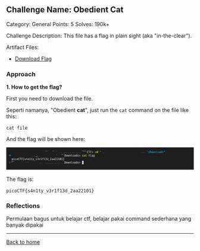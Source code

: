## Challenge Name: Obedient Cat
Category: General
Points: 5
Solves: 190k+

Challenge Description: 
This file has a flag in plain sight (aka "in-the-clear").

Artifact Files:
* [Download Flag](https://mercury.picoctf.net/static/33996e32dce022205a6a36f69aba56f0/flag)

### Approach

**1. How to get the flag?**

First you need to download the file.

Seperti namanya, "Obedient **cat**", just run the ```cat``` command on the file like this:
```
cat file
```
And the flag will be shown here:

![flag](Obedient%20Cat-1.JPG)

The flag is:
```
picoCTF{s4n1ty_v3r1f13d_2aa22101}
```

### Reflections
Permulaan bagus untuk belajar ctf, belajar pakai command sederhana yang banyak dipakai
  

---
[Back to home](../Readme.md)
